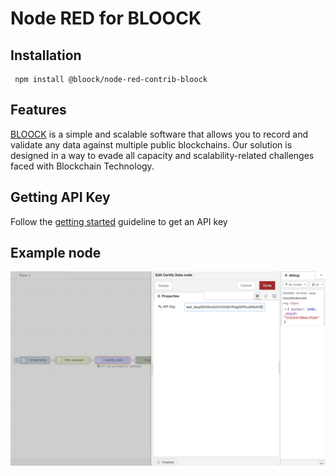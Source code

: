 # Node RED for BLOOCK

## Installation

     npm install @bloock/node-red-contrib-bloock

## Features

[BLOOCK](https://bloock.com) is a simple and scalable software that allows you to record and validate any data against multiple public blockchains. Our solution is designed in a way to evade all capacity and scalability-related challenges faced with Blockchain Technology.

## Getting API Key

Follow the [getting started](https://docs.bloock.com/#/getting-started/) guideline to get an API key

## Example node

<img src="resources/certify-data-flow.png">
